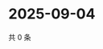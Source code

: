 # 2025-09-04

共 0 条

<!-- BEGIN ZHIHUQUESTIONS -->
<!-- 最后更新时间 Thu Sep 04 2025 07:09:56 GMT+0800 (China Standard Time) -->

<!-- END ZHIHUQUESTIONS -->
